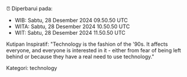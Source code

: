 ⏰ Diperbarui pada:
- WIB: Sabtu, 28 Desember 2024 09.50.50 UTC
- WITA: Sabtu, 28 Desember 2024 10.50.50 UTC
- WIT: Sabtu, 28 Desember 2024 11.50.50 UTC

Kutipan Inspiratif:
"Technology is the fashion of the '90s. It affects everyone, and everyone is interested in it - either from fear of being left behind or because they have a real need to use technology."


Kategori: technology

